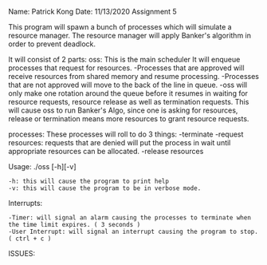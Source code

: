 Name: Patrick Kong
Date: 11/13/2020
Assignment 5

This program will spawn a bunch of processes which will simulate a resource manager.
The resource manager will apply Banker's algorithm in order to prevent deadlock.

It will consist of 2 parts:
oss:
    This is the main scheduler
    It will enqueue processes that request for resources.
        -Processes that are approved will receive resources from shared memory and resume processing.
        -Processes that are not approved will move to the back of the line in queue.
        -oss will only make one rotation around the queue before it resumes in waiting for resource requests,
            resource release as well as termination requests. This will cause oss to run Banker's Algo,
            since one is asking for resources, release or termination means more resources to grant 
            resource requests.
    
processes:
    These processes will roll to do 3 things:
    -terminate
    -request resources:
        requests that are denied will put the process in wait until appropriate resources can be allocated.
    -release resources

Usage: ./oss [-h][-v]

    -h: this will cause the program to print help
    -v: this will cause the program to be in verbose mode.

Interrupts:
    
    -Timer: will signal an alarm causing the processes to terminate when the time limit expires. ( 3 seconds )
    -User Interrupt: will signal an interrupt causing the program to stop. ( ctrl + c )

ISSUES:
    